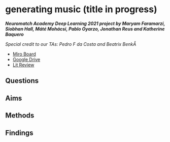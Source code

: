 # generating music (title in progress)
***Neuromatch Academy Deep Learning 2021 project by Maryam Faramarzi, Siobhan Hall, Máté Mohácsi, Pablo Oyarzo, Jonathan Reus and Katherine Baquero***

*Special credit to our TAs: Pedro F da Costa and Beatrix BenkÅ*


* [Miro Board](https://miro.com/app/board/o9J_l3jdy0k=/)
* [Google Drive](https://drive.google.com/drive/folders/1hDrKBl4YEictU6-BsrrBuoaZQL4mZ_9c)
* [Lit Review](https://docs.google.com/document/d/1G4hqEtTFiF2hj01nRzg01IiuJtzWM7pYcqIWHwU0qyg/edit)

## Questions

## Aims

## Methods

## Findings



